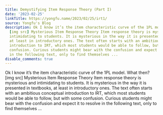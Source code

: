 ```yaml
---
title: Demystifying Item Response Theory (Part I)
date: '2023-02-25'
linkTitle: https://yongfu.name/2023/02/25/irt1/
source: Yongfu's Blog
description: Ok I know it’s the item characteristic curve of the 1PL model. What then?
  [img src] Mysterious Item Response Theory Item response theory is mysterious and
  intimidating to students. It is mysterious in the way it is presented in textbooks,
  at least in introductory ones. The text often starts with an ambitious conceptual
  introduction to IRT, which most students would be able to follow, but with some
  confusion. Curious students might bear with the confusion and expect it to resolve
  in the following text, only to find themselves ...
disable_comments: true
---
```

Ok I know it’s the item characteristic curve of the 1PL model. What then? [img src] Mysterious Item Response Theory Item response theory is mysterious and intimidating to students. It is mysterious in the way it is presented in textbooks, at least in introductory ones. The text often starts with an ambitious conceptual introduction to IRT, which most students would be able to follow, but with some confusion. Curious students might bear with the confusion and expect it to resolve in the following text, only to find themselves ...